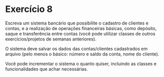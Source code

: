 # Exercício 8

Escreva um sistema bancário que possibilite o cadastro de clientes e contas, e a realização de operações financeiras básicas, como depósito, saque e transferência entre contas (você pode utilizar classes de outros exercícios/projetos de semanas anteriores). 

O sistema deve salvar os dados das contas/clientes cadastrados em arquivo (pelo menos o básico: número e saldo da conta, nome do cliente). 

Você pode incrementar o sistema o quanto quiser, incluindo as classes e funcionalidades que achar necessárias.